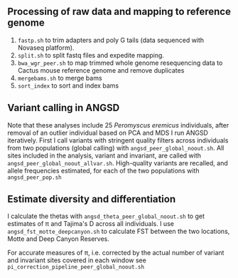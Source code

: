 ## Processing of raw data and mapping to reference genome
1. ```fastp.sh``` to trim adapters and poly G tails (data sequenced with Novaseq platform).
2. ```split.sh``` to split fastq files and expedite mapping.
3. ```bwa_wgr_peer.sh``` to map trimmed whole genome resequencing data to Cactus mouse reference genome and remove duplicates
4. ```mergebams.sh``` to merge bams
5. ```sort_index``` to sort and index bams

## Variant calling in ANGSD
Note that these analyses include 25 *Peromyscus eremicus* individuals, after removal of an outlier individual based on PCA and MDS 
I run ANGSD iteratively. First I call variants with stringent quality filters across individuals from two populations (global calling) with ```angsd_peer_global_noout.sh```. All sites included in the analysis, variant and invariant, are called with ```angsd_peer_global_noout_allvar.sh```. 
High-quality variants are recalled, and allele frequencies estimated, for each of the two populations with ```angsd_peer_pop.sh```

## Estimate diversity and differentiation
I calculate the thetas with ```angsd_theta_peer_global_noout.sh``` to get estimates of π and Tajima's D across all individuals.
I use ```angsd_fst_motte_deepcanyon.sh``` to calculate FST between the two locations, Motte and Deep Canyon Reserves.

For accurate measures of π, i.e. corrected by the actual number of variant and invariant sites covered in each window see ```pi_correction_pipeline_peer_global_noout.sh```


